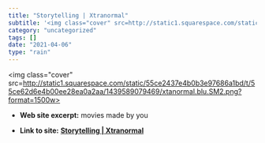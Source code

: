 ```yaml
---
title: "Storytelling | Xtranormal"
subtitle: '<img class="cover" src=http://static1.squarespace.com/static/55ce2437e4b0b3e97686a1bd/t/55ce62d6e4b0...'
category: "uncategorized"
tags: []
date: "2021-04-06"
type: "rain"
---
```

<img class="cover" src=http://static1.squarespace.com/static/55ce2437e4b0b3e97686a1bd/t/55ce62d6e4b00ee28ea0a2aa/1439589079469/xtanormal.blu.SM2.png?format=1500w>



* **Web site excerpt:** movies made by you

* **Link to site:** **[Storytelling | Xtranormal](http://www.xtranormal.com)**